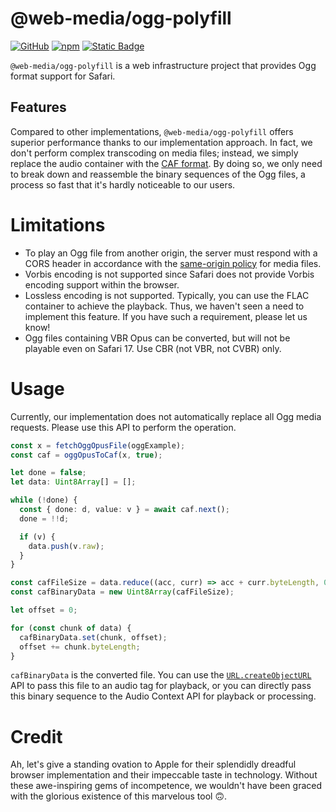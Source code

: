 # @web-media/ogg-polyfill

[![GitHub](https://img.shields.io/github/license/web-media-foundation/infrastructure)](https://github.com/Web-Media-Foundation/infrastructure)
[![npm](https://img.shields.io/npm/v/%40web-media%2Fogg-polyfill)](https://www.npmjs.com/package/@web-media/ogg-polyfill)
[![Static Badge](https://img.shields.io/badge/demo-blue?logo=CodeSandbox&label=CSB)](https://codesandbox.io/s/web-media-ogg-polyfill-demo-8x5wk8)

`@web-media/ogg-polyfill` is a web infrastructure project that provides Ogg
format support for Safari.

## Features

Compared to other implementations, `@web-media/ogg-polyfill` offers superior
performance thanks to our implementation approach. In fact, we don't perform
complex transcoding on media files; instead, we simply replace the audio
container with the [CAF format](https://en.wikipedia.org/wiki/Core_Audio_Format).
By doing so, we only need to break down and reassemble the binary sequences of
the Ogg files, a process so fast that it's hardly noticeable to our users.

# Limitations

- To play an Ogg file from another origin, the server must respond with a
  CORS header in accordance with the [same-origin policy](https://developer.mozilla.org/en-US/docs/Web/Security/Same-origin_policy)
  for media files.
- Vorbis encoding is not supported since Safari does not provide Vorbis encoding
  support within the browser.
- Lossless encoding is not supported. Typically, you can use the FLAC container
  to achieve the playback. Thus, we haven't seen a need to implement this
  feature. If you have such a requirement, please let us know!
- Ogg files containing VBR Opus can be converted, but will not be playable
  even on Safari 17.  Use CBR (not VBR, not CVBR) only.

# Usage

Currently, our implementation does not automatically replace all Ogg media
requests. Please use this API to perform the operation.

```typescript
const x = fetchOggOpusFile(oggExample);
const caf = oggOpusToCaf(x, true);

let done = false;
let data: Uint8Array[] = [];

while (!done) {
  const { done: d, value: v } = await caf.next();
  done = !!d;

  if (v) {
    data.push(v.raw);
  }
}

const cafFileSize = data.reduce((acc, curr) => acc + curr.byteLength, 0);
const cafBinaryData = new Uint8Array(cafFileSize);

let offset = 0;

for (const chunk of data) {
  cafBinaryData.set(chunk, offset);
  offset += chunk.byteLength;
}
```

`cafBinaryData` is the converted file. You can use the [`URL.createObjectURL`](https://developer.mozilla.org/en-US/docs/Web/API/URL/createObjectURL_static)
API to pass this file to an audio tag for playback, or you can directly pass
this binary sequence to the Audio Context API for playback or processing.

# Credit

Ah, let's give a standing ovation to Apple for their splendidly dreadful browser
implementation and their impeccable taste in technology. Without these
awe-inspiring gems of incompetence, we wouldn't have been graced with the
glorious existence of this marvelous tool 🙃.
